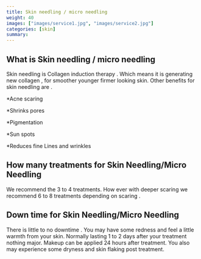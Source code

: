 ```yaml
---
title: Skin needling / micro needling
weight: 40
images: ["images/service1.jpg", "images/service2.jpg"]
categories: [skin]
summary: 
---
```

## What is Skin needling / micro needling

Skin needling is Collagen induction therapy . Which means it is generating new collagen , for smoother younger firmer looking skin. Other benefits for skin needling are .

*Acne scaring

*Shrinks pores

*Pigmentation

*Sun spots

*Reduces fine Lines and wrinkles

## How many treatments for Skin Needling/Micro Needling

We recommend the 3 to 4 treatments. How ever with deeper scaring we recommend 6 to 8 treatments depending on scaring .

## Down time for Skin Needling/Micro Needling

There is little to no downtime . You may have some redness and feel a little warmth from your skin. Normally lasting 1 to 2 days after your treatment nothing major. Makeup can be applied 24 hours after treatment. You also may experience some dryness and skin flaking post treatment.

